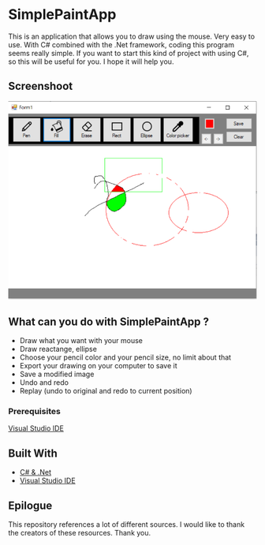 ﻿# SimplePaintApp 

This is an application that allows you to draw using the mouse. Very easy to use.
With C# combined with the .Net framework, coding this program seems really simple. 
If you want to start this kind of project with using C#, so this will be useful for you.
I hope it will help you.

## Screenshoot

![Hi !](Untitled.png "Drawing something")

## What can you do with SimplePaintApp ? 

- Draw what you want with your mouse
- Draw reactange, ellipse
- Choose your pencil color and your pencil size, no limit about that
- Export your drawing on your computer to save it
- Save a modified image
- Undo and redo
- Replay (undo to original and redo to current position)

### Prerequisites

[Visual Studio IDE](https://www.visualstudio.com)

## Built With

* [C# & .Net](https://docs.microsoft.com/en-us/dotnet/csharp/programming-guide/)
* [Visual Studio IDE](https://www.visualstudio.com)

## Epilogue

This repository references a lot of different sources. I would like to thank the creators of these resources. Thank you.
